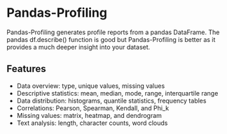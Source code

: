 # Pandas-Profiling

Pandas-Profiling generates profile reports from a pandas DataFrame. The pandas df.describe() function is good but Pandas-Profiling is better as it provides a much deeper insight into your dataset.

## Features

- Data overview: type, unique values, missing values
- Descriptive statistics: mean, median, mode, range, interquartile range
- Data distribution: histograms, quantile statistics, frequency tables
- Correlations: Pearson, Spearman, Kendall, and Phi_k
- Missing values: matrix, heatmap, and dendrogram
- Text analysis: length, character counts, word clouds
